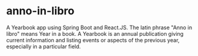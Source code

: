 # anno-in-libro
A Yearbook app using Spring Boot and React.JS. The latin phrase "Anno in libro" means Year in a book. A Yearbook is an annual publication giving current information and listing events or aspects of the previous year, especially in a particular field.
